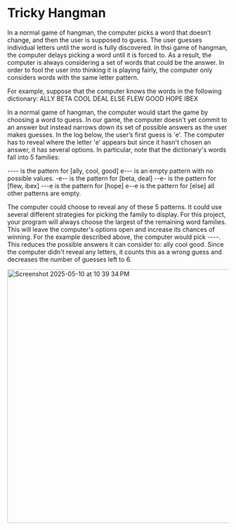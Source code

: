 # Tricky Hangman

In a normal game of hangman, the computer picks a word that doesn’t change, and
then the user is supposed to guess. The user guesses individual letters until the word is
fully discovered.
In thsi game of hangman, the computer delays picking a word until it is forced to. As a
result, the computer is always considering a set of words that could be the answer. In
order to fool the user into thinking it is playing fairly, the computer only considers words
with the same letter pattern.

For example, suppose that the computer knows the words in the following dictionary: 
ALLY BETA COOL DEAL ELSE FLEW GOOD HOPE IBEX

In a normal game of hangman, the computer would start the game by choosing a word
to guess. In our game, the computer doesn't yet commit to an answer but instead
narrows down its set of possible answers as the user makes guesses. In the log below,
the user’s first guess is 'e'. The computer has to reveal where the letter 'e' appears but
since it hasn't chosen an answer, it has several options. In particular, note that the
dictionary's words fall into 5 families:

 ---- is the pattern for [ally, cool, good]
 e--- is an empty pattern with no possible values.
 -e-- is the pattern for [beta, deal]
 --e- is the pattern for [flew, ibex]
 ---e is the pattern for [hope]
 e--e is the pattern for [else]
 all other patterns are empty.

The computer could choose to reveal any of these 5 patterns. It could use several
different strategies for picking the family to display. For this project, your program will
always choose the largest of the remaining word families. This will leave the
computer's options open and increase its chances of winning. For the example
described above, the computer would pick ----. This reduces the possible answers it
can consider to: ally cool good. Since the computer didn't reveal any letters, it
counts this as a wrong guess and decreases the number of guesses left to 6.

<img width="576" alt="Screenshot 2025-05-10 at 10 39 34 PM" src="https://github.com/user-attachments/assets/9ba406fd-50c0-43e4-92af-5796e7b677a8" />

